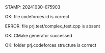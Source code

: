 STAMP: 20241030-075903
OK: file codeforces.id is correct
ERROR: file prj.test/complex_test.cpp is absent
OK: CMake generator successed
OK: folder prj.codeforces structure is correct
